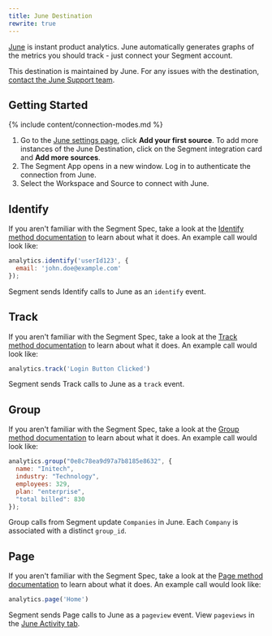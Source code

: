 ```yaml
---
title: June Destination
rewrite: true
---
```


[June](https://june.so/?utm_source=segmentio&utm_medium=docs&utm_campaign=partners) is instant product analytics. June automatically generates graphs of the metrics you should track - just connect your Segment account.

This destination is maintained by June. For any issues with the destination, [contact the June Support team](mailto:ferruccio@june.so).


## Getting Started

{% include content/connection-modes.md %}

1. Go to the [June settings page](https://app.june.so/redirect-to-my-workspace/settings), click **Add your first source**. To add more instances of the June Destination, click on the Segment integration card and **Add more sources**.
2. The Segment App opens in a new window. Log in to authenticate the connection from June.
3. Select the Workspace and Source to connect with June.

## Identify

If you aren't familiar with the Segment Spec, take a look at the [Identify method documentation](https://segment.com/docs/connections/spec/identify/) to learn about what it does. An example call would look like:

```js
analytics.identify('userId123', {
  email: 'john.doe@example.com'
});
```
Segment sends Identify calls to June as an `identify` event.

## Track

If you aren't familiar with the Segment Spec, take a look at the [Track method documentation](https://segment.com/docs/connections/spec/track/) to learn about what it does. An example call would look like:

```js
analytics.track('Login Button Clicked')
```
Segment sends Track calls to June as a `track` event.

## Group

If you aren't familiar with the Segment Spec, take a look at the [Group method documentation](https://segment.com/docs/connections/spec/group/) to learn about what it does. An example call would look like:

```js
analytics.group("0e8c78ea9d97a7b8185e8632", {
  name: "Initech",
  industry: "Technology",
  employees: 329,
  plan: "enterprise",
  "total billed": 830
});
```
Group calls from Segment update `Companies` in June. Each `Company` is associated with a distinct `group_id`.

## Page

If you aren't familiar with the Segment Spec, take a look at the [Page method documentation](https://segment.com/docs/connections/spec/page/) to learn about what it does. An example call would look like:

```js
analytics.page('Home')
```

Segment sends Page calls to June as a `pageview` event. View `pageviews` in the [June Activity tab](https://app.june.so/redirect-to-my-workspace/pages).
